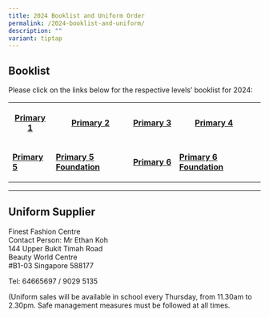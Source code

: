 ```yaml
---
title: 2024 Booklist and Uniform Order
permalink: /2024-booklist-and-uniform/
description: ""
variant: tiptap
---
```

<h2><strong>Booklist</strong></h2><p>Please click on the links below for the respective levels’ booklist for 2024:</p><table><tbody><tr><th rowspan="1" colspan="1"><p><a href="https://drive.google.com/file/d/1JOHNaaLEIPjJzakCZIxGfnvIBiRlQGxP/view?usp=sharing" rel="noopener noreferrer nofollow" target="_blank">Primary 1 </a></p></th><th rowspan="1" colspan="1"><p><a href="/files/P2-2023-Booklist.pdf" rel="noopener noreferrer nofollow" target="_blank">Primary&nbsp;2</a></p></th><th rowspan="1" colspan="1"><p><a href="/files/P3-2023-Booklist.pdf" rel="noopener noreferrer nofollow" target="_blank">Primary&nbsp;3</a></p></th><th rowspan="1" colspan="1"><p><a href="/files/P4-2023-Booklist.pdf" rel="noopener noreferrer nofollow" target="_blank">Primary&nbsp;4</a></p></th><th rowspan="1" colspan="1"><p></p></th></tr><tr><td rowspan="1" colspan="1"><p><strong><a href="/files/P5-2023-Booklist.pdf" rel="noopener noreferrer nofollow" target="_blank">Primary 5</a></strong></p></td><td rowspan="1" colspan="1"><p><strong><a href="/files/P5-Foundation-2023-Booklist.pdf" rel="noopener noreferrer nofollow" target="_blank">Primary 5 Foundation</a></strong></p></td><td rowspan="1" colspan="1"><p><strong><a href="/files/P6-2023-Booklist.pdf" rel="noopener noreferrer nofollow" target="_blank">Primary 6</a></strong></p></td><td rowspan="1" colspan="1"><p><strong><a href="/files/P6-Foundation-2023-Booklist.pdf" rel="noopener noreferrer nofollow" target="_blank">Primary 6 Foundation</a></strong></p></td><td rowspan="1" colspan="1"><p></p></td></tr></tbody></table><hr><h2><strong>Uniform Supplier</strong></h2><p>Finest Fashion Centre<br>Contact Person: Mr Ethan Koh<br>144 Upper Bukit Timah Road<br>Beauty World Centre<br>#B1-03 Singapore 588177</p><p>Tel: 64665697 / 9029 5135</p><p>(Uniform sales will be available in school every Thursday, from 11.30am to 2.30pm. Safe management measures must be followed at all times.</p>